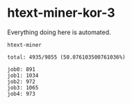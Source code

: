 # htext-miner-kor-3

Everything doing here is automated.

```
htext-miner

total: 4935/9855 (50.076103500761036%)

job0: 891
job1: 1034
job2: 972
job3: 1065
job4: 973
```